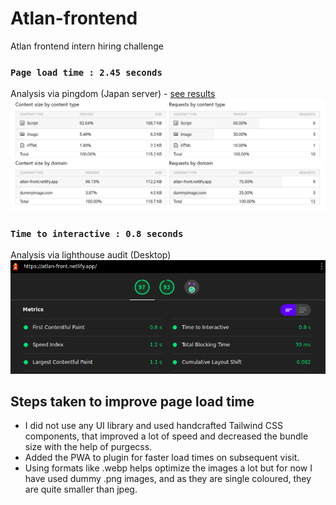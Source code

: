 # Atlan-frontend
Atlan frontend intern hiring challenge


### `Page load time : 2.45 seconds`
Analysis via pingdom (Japan server) - [see results](https://tools.pingdom.com/#5d735c4557000000)
![Pingdom results](./docs/pingdom.png)

### `Time to interactive : 0.8 seconds`
Analysis via lighthouse audit (Desktop)
![Lighthouse audit](./docs/lighthouse.png)

## Steps taken to improve page load time
+ I did not use any UI library and used handcrafted Tailwind CSS components, that improved a lot of speed and decreased the bundle size with the help of purgecss.
+ Added the PWA to plugin for faster load times on subsequent visit.
+ Using formats like .webp helps optimize the images a lot but for now I have used dummy .png images, and as they are single coloured, they are quite smaller than jpeg.
